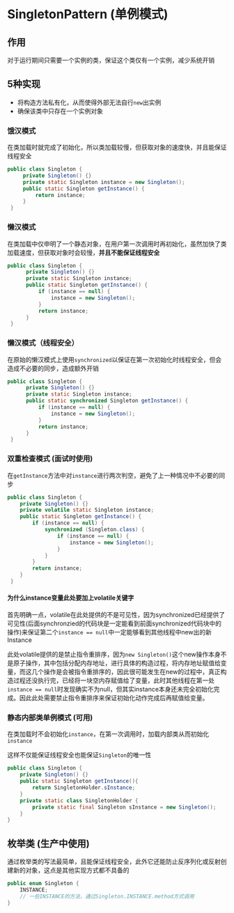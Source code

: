 # SingletonPattern (单例模式)

## 作用

对于运行期间只需要一个实例的类，保证这个类仅有一个实例，减少系统开销

## 5种实现

- 将构造方法私有化，从而使得外部无法自行`new`出实例
- 确保该类中只存在一个实例对象

### 饿汉模式

在类加载时就完成了初始化，所以类加载较慢，但获取对象的速度快，并且能保证线程安全

```java
public class Singleton {
     private Singleton() {}
     private static Singleton instance = new Singleton();
     public static Singleton getInstance() {  
         return instance;  
     }
 }  
```

### 懒汉模式

在类加载中仅申明了一个静态对象，在用户第一次调用时再初始化，虽然加快了类加载速度，但获取对象时会较慢，**并且不能保证线程安全**

```java
public class Singleton {  
      private Singleton() {}
      private static Singleton instance;  
      public static Singleton getInstance() {  
          if (instance == null) {  
              instance = new Singleton();  
          }  
          return instance;  
      }  
 }  
```

### 懒汉模式（线程安全）

在原始的懒汉模式上使用`synchronized`以保证在第一次初始化时线程安全，但会造成不必要的同步，造成额外开销

```java
public class Singleton {  
      private Singleton() {}
      private static Singleton instance;  
      public static synchronized Singleton getInstance() {  
          if (instance == null) {  
              instance = new Singleton();  
          }  
          return instance;  
      }  
 }  
```

### 双重检查模式 (面试时使用)

在`getInstance`方法中对`instance`进行两次判空，避免了上一种情况中不必要的同步

```java
public class Singleton {   
    private Singleton() {}
    private volatile static Singleton instance;
    public static Singleton getInstance() {
        if (instance == null) {
            synchronized (Singleton.class) {
                if (instance == null) {
                    instance = new Singleton();
                }
            }
        }
        return instance;
    }
 }
```

#### 为什么instance变量此处要加上volatile关键字

首先明确一点，volatile在此处提供的不是可见性，因为synchronized已经提供了可见性(后面synchronzied的代码块是一定能看到前面synchronized代码块中的操作)来保证第二个`instance == null`中一定能够看到其他线程中new出的新Instance

此处volatile提供的是禁止指令重排序，因为`new Singleton()`这个new操作本身不是原子操作，其中包括分配内存地址，进行具体的构造过程，将内存地址赋值给变量，而这几个操作是会被指令重排序的，因此很可能发生在new的过程中，真正构造过程还没执行完，已经将一块空内存赋值给了变量，此时其他线程在第一处`instance == null`时发现确实不为null，但其实instance本身还未完全初始化完成。因此此处需要禁止指令重排序来保证初始化动作完成后再赋值给变量。

### 静态内部类单例模式 (可用)

在类加载时不会初始化`instance`，在第一次调用时，加载内部类从而初始化`instance`

这样不仅能保证线程安全也能保证`Singleton`的唯一性

```java
public class Singleton { 
    private Singleton() {}
    public static Singleton getInstance(){  
        return SingletonHolder.sInstance;  
    }  
    private static class SingletonHolder {  
        private static final Singleton sInstance = new Singleton();  
    }  
}
```

## 枚举类 (生产中使用)

通过枚举类的写法最简单，且能保证线程安全，此外它还能防止反序列化或反射创建新的对象，这点是其他实现方式都不具备的

```java
public enum Singleton {
    INSTANCE;
    // 一些INSTANCE的方法，通过Singleton.INSTANCE.method方式调用
}
```


